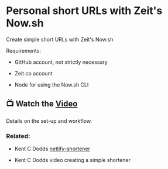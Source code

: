 # Personal short URLs with Zeit's Now.sh

Create simple short URLs with Zeit's Now.sh

Requirements:

- GitHub account, not strictly necessary

- Zeit.co account

- Node for using the Now.sh CLI

## 📺 Watch the [Video]

Details on the set-up and workflow.

### Related:

- Kent C Dodds [netlify-shortener]

- Kent C Dodds video creating a simple shortener

[video]: https://www.youtube.com/watch?v=y807T6Q1qqw
[netlify-shortener]: https://github.com/kentcdodds/netlify-shortener
[simple shortener]: https://www.youtube.com/watch?v=HL6paXyx6hM
